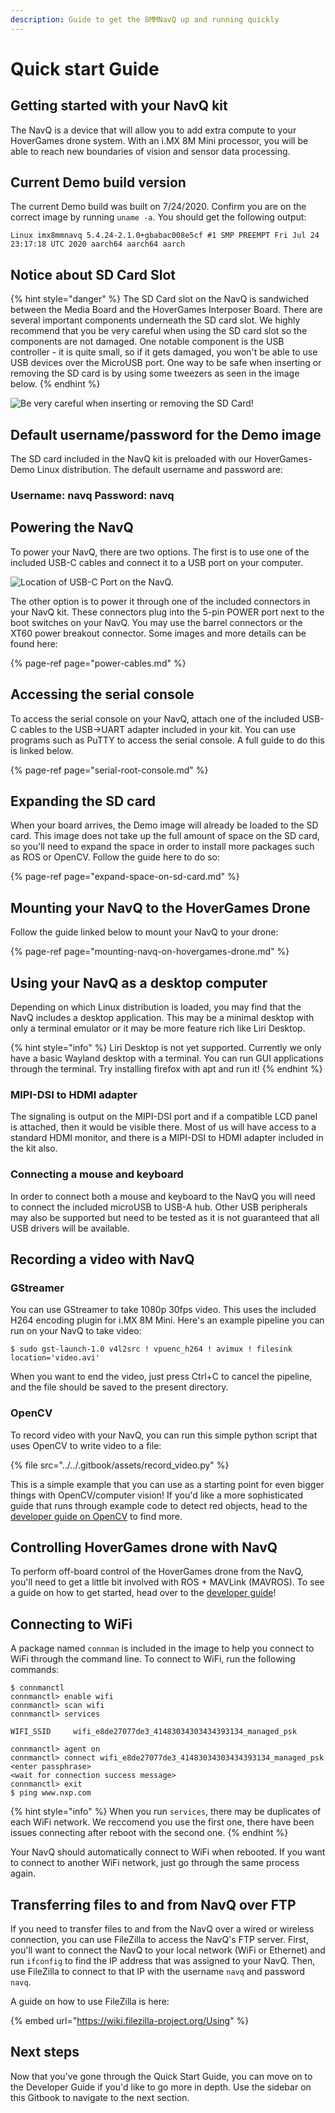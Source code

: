 ```yaml
---
description: Guide to get the 8MMNavQ up and running quickly
---
```


# Quick start Guide

## Getting started with your NavQ kit

The NavQ is a device that will allow you to add extra compute to your HoverGames drone system. With an i.MX 8M Mini processor, you will be able to reach new boundaries of vision and sensor data processing.

## Current Demo build version

The current Demo build was built on 7/24/2020. Confirm you are on the correct image by running `uname -a`. You should get the following output:

```text
Linux imx8mmnavq 5.4.24-2.1.0+gbabac008e5cf #1 SMP PREEMPT Fri Jul 24 23:17:18 UTC 2020 aarch64 aarch64 aarch
```

## Notice about SD Card Slot

{% hint style="danger" %}
The SD Card slot on the NavQ is sandwiched between the Media Board and the HoverGames Interposer Board. There are several important components underneath the SD card slot. We highly recommend that you be very careful when using the SD card slot so the components are not damaged. One notable component is the USB controller - it is quite small, so if it gets damaged, you won't be able to use USB devices over the MicroUSB port. One way to be safe when inserting or removing the SD card is by using some tweezers as seen in the image below.
{% endhint %}

![Be very careful when inserting or removing the SD Card!](../../.gitbook/assets/sdcard.png)

## Default username/password for the Demo image

The SD card included in the NavQ kit is preloaded with our HoverGames-Demo Linux distribution. The default username and password are:

### Username: navq Password: navq

## Powering the NavQ

To power your NavQ, there are two options. The first is to use one of the included USB-C cables and connect it to a USB port on your computer.

![Location of USB-C Port on the NavQ.](../../.gitbook/assets/778d7542-7865-44b6-8777-087ba2da9596_1_105_c.jpeg)

The other option is to power it through one of the included connectors in your NavQ kit. These connectors plug into the 5-pin POWER port next to the boot switches on your NavQ. You may use the barrel connectors or the XT60 power breakout connector. Some images and more details can be found here:

{% page-ref page="power-cables.md" %}

## Accessing the serial console

To access the serial console on your NavQ, attach one of the included USB-C cables to the USB-&gt;UART adapter included in your kit. You can use programs such as PuTTY to access the serial console. A full guide to do this is linked below.

{% page-ref page="serial-root-console.md" %}

## Expanding the SD card

When your board arrives, the Demo image will already be loaded to the SD card. This image does not take up the full amount of space on the SD card, so you'll need to expand the space in order to install more packages such as ROS or OpenCV. Follow the guide here to do so:

{% page-ref page="expand-space-on-sd-card.md" %}

## Mounting your NavQ to the HoverGames Drone

Follow the guide linked below to mount your NavQ to your drone:

{% page-ref page="mounting-navq-on-hovergames-drone.md" %}

## Using your NavQ as a desktop computer

Depending on which Linux distribution is loaded, you may find that the NavQ includes a desktop application. This may be a minimal desktop with only a terminal emulator or it may be more feature rich like Liri Desktop. 

{% hint style="info" %}
Liri Desktop is not yet supported. Currently we only have a basic Wayland desktop with a terminal. You can run GUI applications through the terminal. Try installing firefox with apt and run it!
{% endhint %}

### MIPI-DSI to HDMI adapter

The signaling is output on the MIPI-DSI port and if a compatible LCD panel is attached, then it would be visible there. Most of us will have access to a standard HDMI monitor, and there is a MIPI-DSI to HDMI adapter included in the kit also.  

### Connecting a mouse and keyboard

In order to connect both a mouse and keyboard to the NavQ you will need to connect the included microUSB to USB-A hub.  Other USB peripherals may also be supported but need to be tested as it is not guaranteed that all USB drivers will be available.

## Recording a video with NavQ

### GStreamer

You can use GStreamer to take 1080p 30fps video. This uses the included H264 encoding plugin for i.MX 8M Mini. Here's an example pipeline you can run on your NavQ to take video:

```text
$ sudo gst-launch-1.0 v4l2src ! vpuenc_h264 ! avimux ! filesink location='video.avi'
```

When you want to end the video, just press Ctrl+C to cancel the pipeline, and the file should be saved to the present directory.

### OpenCV

To record video with your NavQ, you can run this simple python script that uses OpenCV to write video to a file:

{% file src="../../.gitbook/assets/record\_video.py" %}

This is a simple example that you can use as a starting point for even bigger things with OpenCV/computer vision! If you'd like a more sophisticated guide that runs through example code to detect red objects, head to the [developer guide on OpenCV](../../navq-developer-guide/software-support/opencv.md) to find more.

## Controlling HoverGames drone with NavQ

To perform off-board control of the HoverGames drone from the NavQ, you'll need to get a little bit involved with ROS + MAVLink \(MAVROS\). To see a guide on how to get started, head over to the [developer guide](../../navq-developer-guide/software-support/untitled/)!

## Connecting to WiFi

A package named `connman` is included in the image to help you connect to WiFi through the command line. To connect to WiFi, run the following commands:

```text
$ connmanctl
connmanctl> enable wifi
connmanctl> scan wifi
connmanctl> services

WIFI_SSID     wifi_e8de27077de3_41483034303434393134_managed_psk

connmanctl> agent on
connmanctl> connect wifi_e8de27077de3_41483034303434393134_managed_psk
<enter passphrase>
<wait for connection success message>
connmanctl> exit
$ ping www.nxp.com
```

{% hint style="info" %}
When you run `services`, there may be duplicates of each WiFi network. We reccomend you use the first one, there have been issues connecting after reboot with the second one.
{% endhint %}

Your NavQ should automatically connect to WiFi when rebooted. If you want to connect to another WiFi network, just go through the same process again.

## Transferring files to and from NavQ over FTP

If you need to transfer files to and from the NavQ over a wired or wireless connection, you can use FileZilla to access the NavQ's FTP server. First, you'll want to connect the NavQ to your local network \(WiFi or Ethernet\) and run `ifconfig` to find the IP address that was assigned to your NavQ. Then, use FileZilla to connect to that IP with the username `navq` and password `navq`. 

A guide on how to use FileZilla is here:

{% embed url="https://wiki.filezilla-project.org/Using" %}

## Next steps

Now that you've gone through the Quick Start Guide, you can move on to the Developer Guide if you'd like to go more in depth. Use the sidebar on this Gitbook to navigate to the next section.

